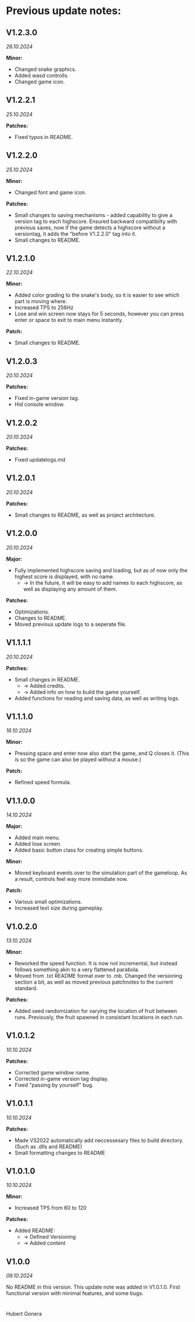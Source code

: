 # Previous update notes:

## V1.2.3.0
*26.10.2024*

**Minor:**
* Changed snake graphics.
* Added wasd controlls.
* Changed game icon.

## V1.2.2.1
*25.10.2024*

**Patches:**
* Fixed typos in README.

## V1.2.2.0
*25.10.2024*

**Minor:**
* Changed font and game icon.

**Patches:**
* Small changes to saving mechanisms - added capability to give a version tag to each highscore. Ensured backward compatibilty with previous saves, now if the game detects a highscore without a versiontag, it adds the "before V1.2.2.0" tag into it.
* Small changes to README.

## V1.2.1.0
*22.10.2024*

**Minor:**
* Added color grading to the snake's body, so it is easier to see which part is moving where.
* Increased TPS to 256Hz
* Lose and win screen now stays for 5 seconds, however you can press enter or space to exit to main menu instantly.

**Patch:**
* Small changes to README.

## V1.2.0.3
*20.10.2024*

**Patches:**
* Fixed in-game version tag.
* Hid console window.

## V1.2.0.2
*20.10.2024*

**Patches:**
* Fixed updatelogs.md

## V1.2.0.1
*20.10.2024*

**Patches:**
* Small changes to README, as well as project architecture.

## V1.2.0.0
*20.10.2024*

**Major:**
* Fully implemented highscore saving and loading, but as of now only the highest score is displayed, with no name.
	* -> In the future, it will be easy to add names to each highscore, as well as displaying any amount of them.

**Patches:**
* Optimizations.
* Changes to README.
* Moved previous update logs to a seperate file.

## V1.1.1.1
*20.10.2024*

**Patches:**
* Small changes in README.
	* -> Added credits.
	* -> Added info on how to build the game yourself.
* Added functions for reading and saving data, as well as writing logs.

## V1.1.1.0
*16.10.2024*

**Minor:**
* Pressing space and enter now also start the game, and Q closes it. (This is so the game can also be played without a mouse.)

**Patch:**
* Refined speed formula.

## V1.1.0.0
*14.10.2024*

**Major:**
* Added main menu.
* Added lose screen.
* Added basic button class for creating simple buttons.

**Minor:**
* Moved keyboard events over to the simulation part of the gameloop. As a result, controls feel way more immidiate now.

**Patch:**
* Various small optimizations.
* Increased text size during gameplay.

## V1.0.2.0
*13.10.2024*

**Minor:**
* Reworked the speed function. It is now not incremental, but instead follows something akin to a very flattened parabola.
* Moved from .txt README format over to .mb. Changed the versioning section a bit, as well as moved previous patchnotes to the current standard.

**Patches:**
* Added seed randomization for varying the location of fruit between runs. Previously, the fruit spawned in consistant locations in each run.

## V1.0.1.2
*10.10.2024*

**Patches:**
* Corrected game window name.
* Corrected in-game version tag display.
* Fixed "passing by yourself" bug.

## V1.0.1.1
*10.10.2024*

**Patches:**
* Made VS2022 automatically add neccessesary files to build directory. (Such as .dlls and README)
* Small formatting changes to README

## V1.0.1.0
*10.10.2024*

**Minor:**
* Increased TPS from 60 to 120

**Patches:**
* Added README:
	* -> Defined Versioning
	* -> Added content

## V1.0.0
*09.10.2024*

No README in this version. This update note was added in V1.0.1.0.
First functional version with minimal features, and some bugs.

#
Hubert Gonera